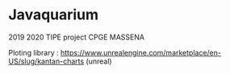 # Javaquarium

2019 2020 TIPE project
CPGE MASSENA

Ploting library : https://www.unrealengine.com/marketplace/en-US/slug/kantan-charts (unreal)

